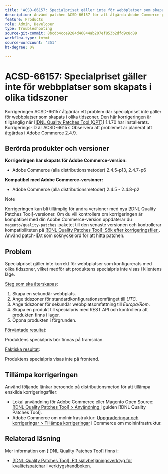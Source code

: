 ```yaml
---
title: 'ACSD-66157: Specialpriset gäller inte för webbplatser som skapats i olika tidszoner'
description: Använd patchen ACSD-66157 för att åtgärda Adobe Commerce-problemet där specialpriset inte gäller för webbplatser som skapats i olika tidszoner.
feature: Products
role: Admin, Developer
type: Troubleshooting
source-git-commit: 8bcdb4cce9284d46844ab207ef853b2dfd9c8d89
workflow-type: tm+mt
source-wordcount: '351'
ht-degree: 0%

---
```



# ACSD-66157: Specialpriset gäller inte för webbplatser som skapats i olika tidszoner

Korrigeringen ACSD-66157 åtgärdar ett problem där specialpriset inte gäller för webbplatser som skapats i olika tidszoner. Den här korrigeringen är tillgänglig när [[!DNL Quality Patches Tool (QPT)]](/help/tools/quality-patches-tool/quality-patches-tool-to-self-serve-quality-patches.md) 1.1.70 har installerats. Korrigerings-ID är ACSD-66157. Observera att problemet är planerat att åtgärdas i Adobe Commerce 2.4.9.

## Berörda produkter och versioner

**Korrigeringen har skapats för Adobe Commerce-version:**

* Adobe Commerce (alla distributionsmetoder) 2.4.5-p13, 2.4.7-p6

**Kompatibel med Adobe Commerce-versioner:**

* Adobe Commerce (alla distributionsmetoder) 2.4.5 - 2.4.8-p2

>[!NOTE]
>
>Korrigeringen kan bli tillämplig för andra versioner med nya [!DNL Quality Patches Tool]-versioner. Om du vill kontrollera om korrigeringen är kompatibel med din Adobe Commerce-version uppdaterar du `magento/quality-patches`-paketet till den senaste versionen och kontrollerar kompatibiliteten på [[!DNL Quality Patches Tool]: Sök efter korrigeringsfiler ](https://experienceleague.adobe.com/tools/commerce-quality-patches/index.html). Använd patch-ID:t som söknyckelord för att hitta patchen.

## Problem

Specialpriset gäller inte korrekt för webbplatser som konfigurerats med olika tidszoner, vilket medför att produktens specialpris inte visas i klientens läge.

<u>Steg som ska återskapas</u>:

1. Skapa en sekundär webbplats.
1. Ange tidszoner för standardkonfigurationsomfånget till *UTC*.
1. Ange tidszoner för sekundär webbplatsomfattning till *Europa/Rom*.
1. Skapa en produkt till specialpris med REST API och kontrollera att produkten finns i lager.
1. Öppna produkten i förgrunden.

<u>Förväntade resultat</u>:

Produktens specialpris bör finnas på framsidan.

<u>Faktiska resultat</u>:

Produktens specialpris visas inte på frontend.

## Tillämpa korrigeringen

Använd följande länkar beroende på distributionsmetod för att tillämpa enskilda korrigeringsfiler:

* Lokal användning för Adobe Commerce eller Magento Open Source: [[!DNL Quality Patches Tool] > Användning ](/help/tools/quality-patches-tool/usage.md) i guiden [!DNL Quality Patches Tool].
* Adobe Commerce om molninfrastruktur: [Uppgraderingar och korrigeringar > Tillämpa korrigeringar](https://experienceleague.adobe.com/docs/commerce-cloud-service/user-guide/develop/upgrade/apply-patches.html) i Commerce om molninfrastruktur.

## Relaterad läsning

Mer information om [!DNL Quality Patches Tool] finns i:

* [[!DNL Quality Patches Tool]: Ett självbetjäningsverktyg för kvalitetspatchar](/help/tools/quality-patches-tool/quality-patches-tool-to-self-serve-quality-patches.md) i verktygshandboken.
